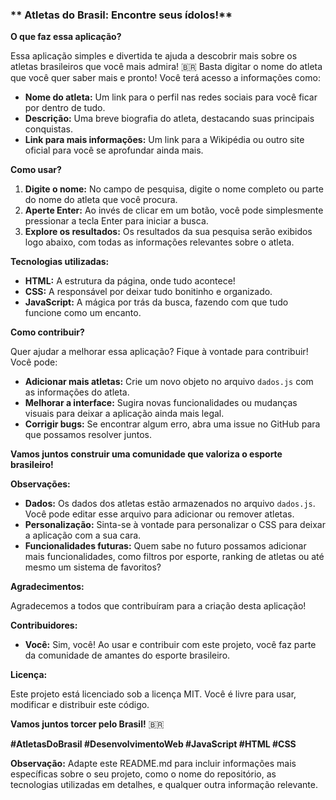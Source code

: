 ### ** Atletas do Brasil: Encontre seus ídolos!**

**O que faz essa aplicação?**

Essa aplicação simples e divertida te ajuda a descobrir mais sobre os atletas brasileiros que você mais admira! 🇧🇷 Basta digitar o nome do atleta que você quer saber mais e pronto! Você terá acesso a informações como:

* **Nome do atleta:** Um link para o perfil nas redes sociais para você ficar por dentro de tudo.
* **Descrição:** Uma breve biografia do atleta, destacando suas principais conquistas.
* **Link para mais informações:** Um link para a Wikipédia ou outro site oficial para você se aprofundar ainda mais.

**Como usar?**

1. **Digite o nome:** No campo de pesquisa, digite o nome completo ou parte do nome do atleta que você procura.
2. **Aperte Enter:** Ao invés de clicar em um botão, você pode simplesmente pressionar a tecla Enter para iniciar a busca.
3. **Explore os resultados:** Os resultados da sua pesquisa serão exibidos logo abaixo, com todas as informações relevantes sobre o atleta.

**Tecnologias utilizadas:**

* **HTML:** A estrutura da página, onde tudo acontece!
* **CSS:** A responsável por deixar tudo bonitinho e organizado.
* **JavaScript:** A mágica por trás da busca, fazendo com que tudo funcione como um encanto.

**Como contribuir?**

Quer ajudar a melhorar essa aplicação? Fique à vontade para contribuir! Você pode:

* **Adicionar mais atletas:** Crie um novo objeto no arquivo `dados.js` com as informações do atleta.
* **Melhorar a interface:** Sugira novas funcionalidades ou mudanças visuais para deixar a aplicação ainda mais legal.
* **Corrigir bugs:** Se encontrar algum erro, abra uma issue no GitHub para que possamos resolver juntos.

**Vamos juntos construir uma comunidade que valoriza o esporte brasileiro!** 

**Observações:**

* **Dados:** Os dados dos atletas estão armazenados no arquivo `dados.js`. Você pode editar esse arquivo para adicionar ou remover atletas.
* **Personalização:** Sinta-se à vontade para personalizar o CSS para deixar a aplicação com a sua cara.
* **Funcionalidades futuras:** Quem sabe no futuro possamos adicionar mais funcionalidades, como filtros por esporte, ranking de atletas ou até mesmo um sistema de favoritos?

**Agradecimentos:**

Agradecemos a todos que contribuíram para a criação desta aplicação! 

**Contribuidores:**

* **Você:** Sim, você! Ao usar e contribuir com este projeto, você faz parte da comunidade de amantes do esporte brasileiro.

**Licença:**

Este projeto está licenciado sob a licença MIT. Você é livre para usar, modificar e distribuir este código.

**Vamos juntos torcer pelo Brasil!** 🇧🇷

**#AtletasDoBrasil #DesenvolvimentoWeb #JavaScript #HTML #CSS**

**Observação:** Adapte este README.md para incluir informações mais específicas sobre o seu projeto, como o nome do repositório, as tecnologias utilizadas em detalhes, e qualquer outra informação relevante.
